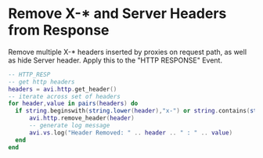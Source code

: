 # Remove X-* and Server Headers from Response
  Remove multiple X-* headers inserted by proxies on request path, as well as hide Server header. Apply this to the "HTTP RESPONSE" Event.

```lua
-- HTTP_RESP
-- get http headers
headers = avi.http.get_header()
-- iterate across set of headers
for header,value in pairs(headers) do
  if string.beginswith(string.lower(header),"x-") or string.contains(string.lower(header),"server")  then
      avi.http.remove_header(header)
      -- generate log message
      avi.vs.log("Header Removed: " .. header .. " : " .. value)
  end
end
```
